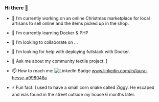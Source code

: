 ### Hi there 👋

- 🔭 I’m currently working on an online Christmas marketplace for local artisans to sell online and the items picked up in the shop. 
- 🌱 I’m currently learning Docker & PHP
- 👯 I’m looking to collaborate on ...
- 🤔 I’m looking for help with deploying fullstack with Docker. 
- 💬 Ask me about my community textile project. [
- 📫 How to reach me: <img src="https://img.shields.io/badge/LinkedIn-blue?style=for-the-badge&logo=linkedin&logoColor=white" alt="LinkedIn Badge"/> www.linkedin.com/in/laura-hesse-a998048a

- ⚡ Fun fact: I used to have a small corn snake called Ziggy. He escaped and was found in the street outside my house 6 months later.  

